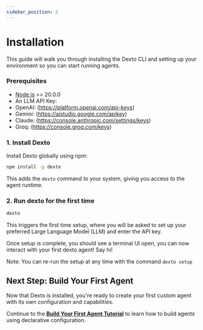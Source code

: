 ```yaml
---
sidebar_position: 2
---
```


# Installation

This guide will walk you through installing the Dexto CLI and setting up your environment so you can start running agents.

### Prerequisites
- [Node.js](https://nodejs.org/en/download) >= 20.0.0
- An LLM API Key:
 -  OpenAI: (https://platform.openai.com/api-keys)
 -  Gemini: (https://aistudio.google.com/apikey)
 -  Claude: (https://console.anthropic.com/settings/keys)
 -  Groq: (https://console.groq.com/keys)

### 1. Install Dexto
Install Dexto globally using npm:

```bash
npm install -g dexto
```
This adds the `dexto` command to your system, giving you access to the agent runtime.

### 2. Run dexto for the first time

```bash
dexto
```

This triggers the first time setup, where you will be asked to set up your preferred Large Language Model (LLM) and enter the API key.

Once setup is complete, you should see a terminal UI open, you can now interact with your first dexto agent! Say hi!

Note: You can re-run the setup at any time with the command `dexto setup`

## Next Step: Build Your First Agent
Now that Dexto is installed, you're ready to create your first custom agent with its own configuration and capabilities.

Continue to the **[Build Your First Agent Tutorial](./build-first-agent-tutorial)** to learn how to build agents using declarative configuration. 
